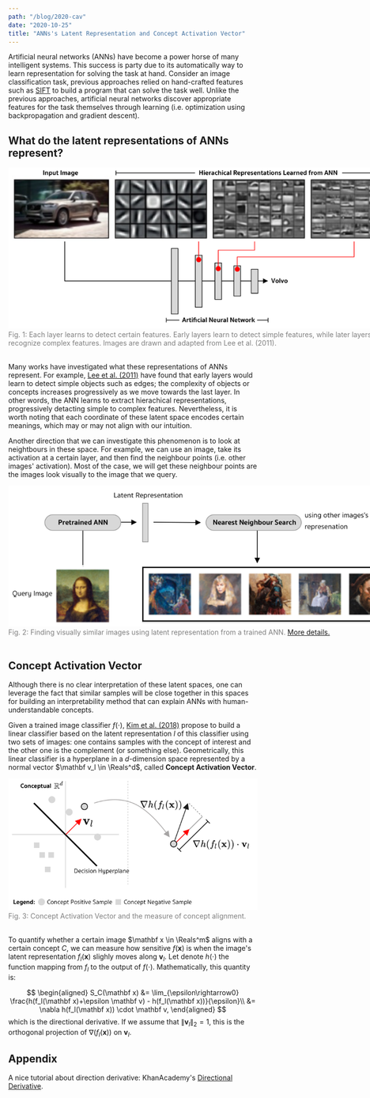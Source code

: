 ```yaml
---
path: "/blog/2020-cav"
date: "2020-10-25"
title: "ANNs's Latent Representation and Concept Activation Vector"
---
```



Artificial neural networks (ANNs) have become a power horse of many intelligent systems. This success is party due to its automatically way to learn representation for solving the task at hand. Consider an image classification task, previous approaches relied on hand-crafted features such as [SIFT](https://en.wikipedia.org/wiki/Scale-invariant_feature_transform) to build a program that can solve the task well. Unlike the previous approaches, artificial neural networks discover appropriate features for the task themselves through learning (i.e. optimization using backpropagation and gradient descent).

## What do the latent representations of ANNs represent?


<div style="width: 800px">
    <img src="/images/blog/2020-cav/latent-representation.png">
    <div style="color: gray">Fig. 1: Each layer learns to detect certain features. Early layers learn to detect simple features, while later layers learn to recognize complex features. Images are drawn and adapted from Lee et al. (2011).
    </div>
    <br/>
</div>

Many works have investigated what these representations of ANNs represent. For example, [Lee et al. (2011)](https://dl.acm.org/doi/abs/10.1145/2001269.2001295) have found that early layers would learn to detect simple objects such as edges; the complexity of objects or concepts increases progressively as we move towards the last layer. In other words, the ANN learns to extract hierachical representations, progressively detacting simple to complex features. Nevertheless, it is worth noting that each coordinate of these latent space encodes certain meanings, which may or may not align with our intuition.


Another direction that we can investigate this phenomenon is to look at neightbours in these space. For example, we can use an image, take its activation at a certain layer, and then find the neighbour points (i.e. other images' activation). Most of the case, we will get these neighbour points are the images look visually to the image that we query.

<div style="width: 800px">
    <img src="/images/blog/2020-cav/visually-similar.png">
    <div style="color: gray">Fig. 2: Finding visually similar images using latent representation from a trained ANN. <a href="https://github.com/heytitle/visually-similar-image-search">More details.</a>
    </div>
    <br/>
</div>

## Concept Activation Vector
Although there is no clear interpretation of these latent spaces, one can leverage the fact that similar samples will be close together in this spaces for building an interpretability method that can explain ANNs with human-understandable concepts.

Given a trained image classifier $f(\cdot)$, [Kim et al. (2018)](http://proceedings.mlr.press/v80/kim18d.html) propose to build a linear classifier based on the latent representation $l$ of this classifier using two sets of images: one contains samples with the concept of interest and the other one is the complement (or something else). Geometrically, this linear classifier is a hyperplane in a $d$-dimension space represented  by a normal vector $\mathbf v_l \in \Reals^d$, called **Concept Activation Vector**.

<div>
    <img src="/images/blog/2020-cav/cav-vis.png">
    <div style="color: gray">Fig. 3: Concept Activation Vector and the measure of concept alignment.
    </div>
    <br/>
</div>

To quantify whether a certain image $\mathbf x \in \Reals^m$ aligns with a certain concept $C$, we can measure how sensitive $f(\mathbf x)$ is when the image's latent representation $f_l(\mathbf x)$ slighly moves along $\mathbf v_l$. Let denote $h(\cdot)$ the function mapping from $f_l$ to the output of $f(\cdot)$. Mathematically, this quantity is:

$$
\begin{aligned}
S_C(\mathbf x) &= \lim_{\epsilon\rightarrow0} \frac{h(f_l(\mathbf x)+\epsilon \mathbf v) - h(f_l(\mathbf x))}{\epsilon}\\
&= \nabla h(f_l(\mathbf x)) \cdot \mathbf v,
\end{aligned}
$$
which is the directional derivative. If we assume that $\|\mathbf v_l \|_2 = 1$, this is the orthogonal projection of $\nabla(f_l(\mathbf x))$ on $\mathbf v_l$.

## Appendix
A nice tutorial about direction derivative: KhanAcademy's [Directional Derivative]( https://www.youtube.com/watch?v=N_ZRcLheNv0).